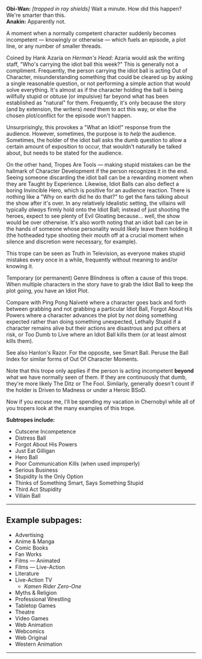 **Obi-Wan:** _\[trapped in ray shields\]_ Wait a minute. How did this happen? We're smarter than this.  
**Anakin:** Apparently not.

A moment when a normally competent character suddenly becomes incompetent — knowingly or otherwise — which fuels an episode, a plot line, or any number of smaller threads.

Coined by Hank Azaria on _Herman's Head_: Azaria would ask the writing staff, "Who's carrying the idiot ball this week?" This is generally not a compliment. Frequently, the person carrying the idiot ball is acting Out of Character, misunderstanding something that could be cleared up by asking a single reasonable question, or not performing a simple action that would solve everything. It's almost as if the character holding the ball is being willfully stupid or obtuse (or impulsive) far beyond what has been established as "natural" for them. Frequently, it's only because the story (and by extension, the writers) _need_ them to act this way, or else the chosen plot/conflict for the episode won't happen.

Unsurprisingly, this provokes a "What an Idiot!" response from the audience. However, sometimes, the purpose is to _help_ the audience. Sometimes, the holder of the idiot ball asks the dumb question to allow a certain amount of exposition to occur, that wouldn't naturally be talked about, but needs to be stated for the audience.

On the other hand, Tropes Are Tools — making stupid mistakes can be the hallmark of Character Development if the person recognizes it in the end. Seeing someone discarding the idiot ball can be a rewarding moment when they are Taught by Experience. Likewise, Idiot Balls can also deflect a boring Invincible Hero, which is positive for an audience reaction. There is nothing like a "Why on earth did he do that?" to get the fans talking about the show after it's over. In any relatively Idealistic setting, the villains will typically _always_ firmly hold onto the Idiot Ball; instead of just shooting the heroes, expect to see plenty of Evil Gloating because... well, the show would be over otherwise. It's also worth noting that an idiot ball can be in the hands of someone whose personality would likely leave them holding it (the hotheaded type shooting their mouth off at a crucial moment when silence and discretion were necessary, for example).

This trope can be seen as Truth in Television, as everyone makes stupid mistakes every once in a while, frequently without meaning to and/or knowing it.

Temporary (or permanent) Genre Blindness is often a cause of this trope. When multiple characters in the story have to grab the Idiot Ball to keep the plot going, you have an Idiot Plot.

Compare with Ping Pong Naïveté where a character goes back and forth between grabbing and not grabbing a particular Idiot Ball, Forgot About His Powers where a character advances the plot by _not_ doing something expected rather than doing something unexpected, Lethally Stupid if a character remains alive but their actions are disastrous and put others at risk, or Too Dumb to Live where an Idiot Ball kills them (or at least almost kills them).

See also Hanlon's Razor. For the opposite, see Smart Ball. Peruse the Ball Index for similar forms of Out Of Character Moments.

Note that this trope only applies if the person is acting incompetent **beyond** what we have normally seen of them. If they are continuously that dumb, they're more likely The Ditz or The Fool. Similarly, generally doesn't count if the holder is Driven to Madness or under a Heroic BSoD.

Now if you excuse me, I'll be spending my vacation in Chernobyl while all of you tropers look at the many examples of this trope.

**Subtropes include:**

-   Cutscene Incompetence
-   Distress Ball
-   Forgot About His Powers
-   Just Eat Gilligan
-   Hero Ball
-   Poor Communication Kills (when used improperly)
-   Serious Business
-   Stupidity Is the Only Option
-   Thinks of Something Smart, Says Something Stupid
-   Third Act Stupidity
-   Villain Ball

___

## Example subpages:

-   Advertising
-   Anime & Manga
-   Comic Books
-   Fan Works
-   Films — Animated
-   Films — Live-Action
-   Literature
-   Live-Action TV
    -   _Kamen Rider Zero-One_
-   Myths & Religion
-   Professional Wrestling
-   Tabletop Games
-   Theatre
-   Video Games
-   Web Animation
-   Webcomics
-   Web Original
-   Western Animation

___